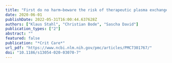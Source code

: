 ```yaml
---
title: "First do no harm—beware the risk of therapeutic plasma exchange in severe COVID-19"
date: 2020-06-01
publishDate: 2022-05-31T16:00:44.637628Z
authors: ["Klaus Stahl", "Christian Bode", "Sascha David"]
publication_types: ["2"]
abstract: ""
featured: false
publication: "*Crit Care*"
url_pdf: "https://www.ncbi.nlm.nih.gov/pmc/articles/PMC7301767/"
doi: "10.1186/s13054-020-03070-7"
---
```


